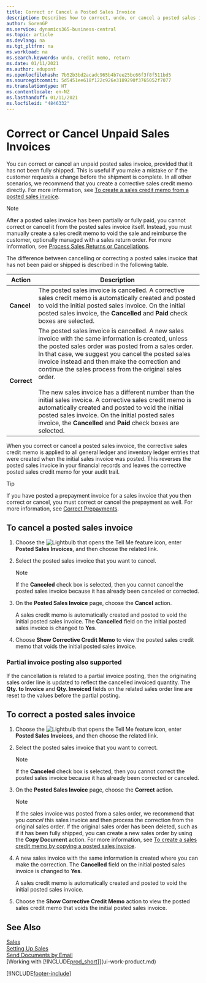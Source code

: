 ```yaml
---
title: Correct or Cancel a Posted Sales Invoice
description: Describes how to correct, undo, or cancel a posted sales invoice and apply a sales credit memo.
author: SorenGP
ms.service: dynamics365-business-central
ms.topic: article
ms.devlang: na
ms.tgt_pltfrm: na
ms.workload: na
ms.search.keywords: undo, credit memo, return
ms.date: 01/11/2021
ms.author: edupont
ms.openlocfilehash: 7b52b3bd2acadc965b4b7ee25bc66f3f8f511bd5
ms.sourcegitcommit: 5d5451ee618f122c926e3189290f3765052f7077
ms.translationtype: HT
ms.contentlocale: en-NZ
ms.lasthandoff: 01/11/2021
ms.locfileid: "4846332"
---
```

# <a name="correct-or-cancel-unpaid-sales-invoices"></a>Correct or Cancel Unpaid Sales Invoices

You can correct or cancel an unpaid posted sales invoice, provided that it has not been fully shipped. This is useful if you make a mistake or if the customer requests a change before the shipment is complete. In all other scenarios, we recommend that you create a corrective sales credit memo directly. For more information, see [To create a sales credit memo from a posted sales invoice](sales-how-process-sales-returns-cancellations.md#to-create-a-sales-credit-memo-from-a-posted-sales-invoice).  

> [!NOTE]  
> After a posted sales invoice has been partially or fully paid, you cannot correct or cancel it from the posted sales invoice itself. Instead, you must manually create a sales credit memo to void the sale and reimburse the customer, optionally managed with a sales return order. For more information, see [Process Sales Returns or Cancellations](sales-how-process-sales-returns-cancellations.md).

The difference between cancelling or correcting a posted sales invoice that has not been paid or shipped is described in the following table.

| Action | Description |
| --- | --- |
| **Cancel** |The posted sales invoice is cancelled. A corrective sales credit memo is automatically created and posted to void the initial posted sales invoice. On the initial posted sales invoice, the **Cancelled** and **Paid** check boxes are selected. |
| **Correct** |The posted sales invoice is cancelled. A new sales invoice with the same information is created, unless the posted sales order was posted from a sales order. In that case, we suggest you cancel the posted sales invoice instead and then make the correction and continue the sales process from the original sales order. <br/><br/>The new sales invoice has a different number than the initial sales invoice. A corrective sales credit memo is automatically created and posted to void the initial posted sales invoice. On the initial posted sales invoice, the **Cancelled** and **Paid** check boxes are selected. |

When you correct or cancel a posted sales invoice, the corrective sales credit memo is applied to all general ledger and inventory ledger entries that were created when the initial sales invoice was posted. This reverses the posted sales invoice in your financial records and leaves the corrective posted sales credit memo for your audit trail.  

> [!TIP]
> If you have posted a prepayment invoice for a sales invoice that you then correct or cancel, you must correct or cancel the prepayment as well. For more information, see [Correct Prepayments](finance-how-to-correct-prepayments.md).

## <a name="to-cancel-a-posted-sales-invoice"></a>To cancel a posted sales invoice

1. Choose the ![Lightbulb that opens the Tell Me feature](media/ui-search/search_small.png "Tell me what you want to do") icon, enter **Posted Sales Invoices**, and then choose the related link.  
2. Select the posted sales invoice that you want to cancel.

    > [!NOTE]  
    >   If the **Canceled** check box is selected, then you cannot cancel the posted sales invoice because it has already been canceled or corrected.
3. On the **Posted Sales Invoice** page, choose the **Cancel** action.

    A sales credit memo is automatically created and posted to void the initial posted sales invoice. The **Cancelled** field on the initial posted sales invoice is changed to **Yes**.
4. Choose **Show Corrective Credit Memo** to view the posted sales credit memo that voids the initial posted sales invoice.

### <a name="partial-invoice-posting-also-supported"></a>Partial invoice posting also supported

If the cancellation is related to a partial invoice posting, then the originating sales order line is updated to reflect the cancelled invoiced quantity. The **Qty. to Invoice** and **Qty. Invoiced** fields on the related sales order line are reset to the values before the partial posting.

## <a name="to-correct-a-posted-sales-invoice"></a>To correct a posted sales invoice

1. Choose the ![Lightbulb that opens the Tell Me feature](media/ui-search/search_small.png "Tell me what you want to do") icon, enter **Posted Sales Invoices**, and then choose the related link.  
2. Select the posted sales invoice that you want to correct.

    > [!NOTE]  
    >   If the **Canceled** check box is selected, then you cannot correct the posted sales invoice because it has already been corrected or canceled.
3. On the **Posted Sales Invoice** page, choose the **Correct** action.  

    > [!NOTE]
    > If the sales invoice was posted from a sales order, we recommend that you *cancel* this sales invoice and then process the correction from the original sales order. If the original sales order has been deleted, such as if it has been fully shipped, you can create a new sales order by using the **Copy Document** action. For more information, see [To create a sales credit memo by copying a posted sales invoice](sales-how-process-sales-returns-cancellations.md#to-create-a-sales-credit-memo-by-copying-a-posted-sales-invoice).
4. A new sales invoice with the same information is created where you can make the correction. The **Cancelled** field on the initial posted sales invoice is changed to **Yes**.

    A sales credit memo is automatically created and posted to void the initial posted sales invoice.
5. Choose the **Show Corrective Credit Memo** action to view the posted sales credit memo that voids the initial posted sales invoice.

## <a name="see-also"></a>See Also

[Sales](sales-manage-sales.md)  
[Setting Up Sales](sales-setup-sales.md)  
[Send Documents by Email](ui-how-send-documents-email.md)  
[Working with [!INCLUDE[prod_short](includes/prod_short.md)]](ui-work-product.md)


[!INCLUDE[footer-include](includes/footer-banner.md)]